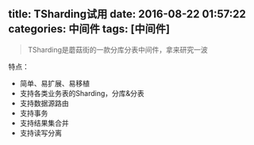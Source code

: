 title: TSharding试用
date: 2016-08-22 01:57:22
categories: 中间件
tags: [中间件]
---

> TSharding是蘑菇街的一款分库分表中间件，拿来研究一波

特点：
* 简单、易扩展、易移植
* 支持各类业务表的Sharding，分库&分表
* 支持数据源路由
* 支持事务
* 支持结果集合并
* 支持读写分离
